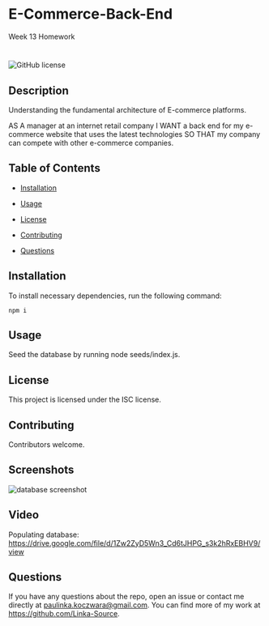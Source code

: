 
# E-Commerce-Back-End
Week 13 Homework


#
![GitHub license](https://img.shields.io/badge/License-ISC-blue.svg)

## Description

Understanding the fundamental architecture of E-commerce platforms.

AS A manager at an internet retail company I WANT a back end for my e-commerce website that uses the latest technologies
SO THAT my company can compete with other e-commerce companies.



## Table of Contents 

* [Installation](#installation)

* [Usage](#usage)

* [License](#license)

* [Contributing](#contributing)

* [Questions](#questions)

## Installation

To install necessary dependencies, run the following command:

```
npm i
```

## Usage

Seed the database by running node seeds/index.js.

## License

This project is licensed under the ISC license.
  
## Contributing

Contributors welcome.

## Screenshots

![database screenshot](https://user-images.githubusercontent.com/76650898/121027604-417c4200-c7e6-11eb-87b4-b6ad6a298249.JPG)

## Video

Populating database: https://drive.google.com/file/d/1Zw2ZyD5Wn3_Cd6tJHPG_s3k2hRxEBHV9/view



## Questions

If you have any questions about the repo, open an issue or contact me directly at paulinka.koczwara@gmail.com. You can find more of my work at https://github.com/Linka-Source.

